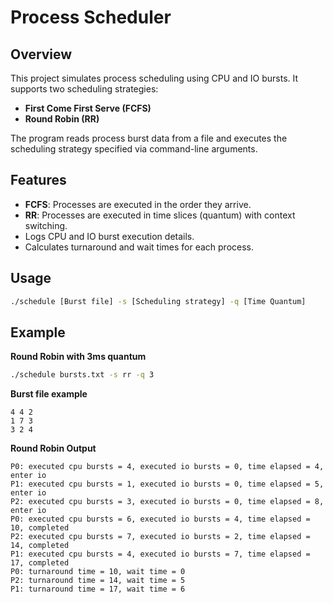 # Process Scheduler

## Overview
This project simulates process scheduling using CPU and IO bursts. It supports two scheduling strategies:
- **First Come First Serve (FCFS)**
- **Round Robin (RR)**

The program reads process burst data from a file and executes the scheduling strategy specified via command-line arguments.

## Features
- **FCFS**: Processes are executed in the order they arrive.
- **RR**: Processes are executed in time slices (quantum) with context switching.
- Logs CPU and IO burst execution details.
- Calculates turnaround and wait times for each process.

## Usage
```bash
./schedule [Burst file] -s [Scheduling strategy] -q [Time Quantum]
```
## Example
**Round Robin with 3ms quantum**
```bash
./schedule bursts.txt -s rr -q 3
```
**Burst file example**
```
4 4 2 
1 7 3 
3 2 4 
```
**Round Robin Output**
```
P0: executed cpu bursts = 4, executed io bursts = 0, time elapsed = 4, enter io
P1: executed cpu bursts = 1, executed io bursts = 0, time elapsed = 5, enter io
P2: executed cpu bursts = 3, executed io bursts = 0, time elapsed = 8, enter io
P0: executed cpu bursts = 6, executed io bursts = 4, time elapsed = 10, completed
P2: executed cpu bursts = 7, executed io bursts = 2, time elapsed = 14, completed
P1: executed cpu bursts = 4, executed io bursts = 7, time elapsed = 17, completed
P0: turnaround time = 10, wait time = 0
P2: turnaround time = 14, wait time = 5
P1: turnaround time = 17, wait time = 6
```